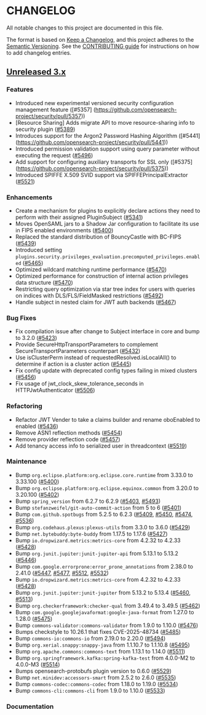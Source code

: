 # CHANGELOG
All notable changes to this project are documented in this file.

The format is based on [Keep a Changelog](https://keepachangelog.com/en/1.0.0/), and this project adheres to the [Semantic Versioning](https://semver.org/spec/v2.0.0.html). See the [CONTRIBUTING guide](./CONTRIBUTING.md#Changelog) for instructions on how to add changelog entries.

## [Unreleased 3.x]

### Features

* Introduced new experimental versioned security configuration management feature ([#5357] (https://github.com/opensearch-project/security/pull/5357))
* [Resource Sharing] Adds migrate API to move resource-sharing info to security plugin ([#5389](https://github.com/opensearch-project/security/pull/5389))
* Introduces support for the Argon2 Password Hashing Algorithm ([#5441] (https://github.com/opensearch-project/security/pull/5441))
* Introduced permission validation support using query parameter without executing the request ([#5496](https://github.com/opensearch-project/security/pull/5496))
* Add support for configuring auxiliary transports for SSL only ([#5375] (https://github.com/opensearch-project/security/pull/5375))
* Introduced SPIFFE X.509 SVID support via SPIFFEPrincipalExtractor ([#5521](https://github.com/opensearch-project/security/pull/5521))

### Enhancements

* Create a mechanism for plugins to explicitly declare actions they need to perform with their assigned PluginSubject ([#5341](https://github.com/opensearch-project/security/pull/5341))
* Moves OpenSAML jars to a Shadow Jar configuration to facilitate its use in FIPS enabled environments ([#5400](https://github.com/opensearch-project/security/pull/5404))
* Replaced the standard distribution of BouncyCastle with BC-FIPS ([#5439](https://github.com/opensearch-project/security/pull/5439))
* Introduced setting `plugins.security.privileges_evaluation.precomputed_privileges.enabled` ([#5465](https://github.com/opensearch-project/security/pull/5465))
* Optimized wildcard matching runtime performance ([#5470](https://github.com/opensearch-project/security/pull/5470))
* Optimized performance for construction of internal action privileges data structure  ([#5470](https://github.com/opensearch-project/security/pull/5470))
* Restricting query optimization via star tree index for users with queries on indices with DLS/FLS/FieldMasked restrictions ([#5492](https://github.com/opensearch-project/security/pull/5492))
* Handle subject in nested claim for JWT auth backends ([#5467](https://github.com/opensearch-project/security/pull/5467))

### Bug Fixes

* Fix compilation issue after change to Subject interface in core and bump to 3.2.0 ([#5423](https://github.com/opensearch-project/security/pull/5423))
* Provide SecureHttpTransportParameters to complement SecureTransportParameters counterpart ([#5432](https://github.com/opensearch-project/security/pull/5432))
* Use isClusterPerm instead of requestedResolved.isLocalAll() to determine if action is a cluster action ([#5445](https://github.com/opensearch-project/security/pull/5445))
* Fix config update with deprecated config types failing in mixed clusters ([#5456](https://github.com/opensearch-project/security/pull/5456))
* Fix usage of jwt_clock_skew_tolerance_seconds in HTTPJwtAuthenticator ([#5506](https://github.com/opensearch-project/security/pull/5506))

### Refactoring

* Refactor JWT Vender to take a claims builder and rename oboEnabled to enabled ([#5436](https://github.com/opensearch-project/security/pull/5436))
* Remove ASN1 reflection methods ([#5454](https://github.com/opensearch-project/security/pull/5454))
* Remove provider reflection code ([#5457](https://github.com/opensearch-project/security/pull/5457))
* Add tenancy access info to serialized user in threadcontext ([#5519](https://github.com/opensearch-project/security/pull/5519))

### Maintenance
- Bump `org.eclipse.platform:org.eclipse.core.runtime` from 3.33.0 to 3.33.100 ([#5400](https://github.com/opensearch-project/security/pull/5400))
- Bump `org.eclipse.platform:org.eclipse.equinox.common` from 3.20.0 to 3.20.100 ([#5402](https://github.com/opensearch-project/security/pull/5402))
- Bump `spring_version` from 6.2.7 to 6.2.9 ([#5403](https://github.com/opensearch-project/security/pull/5403), [#5493](https://github.com/opensearch-project/security/pull/5493))
- Bump `stefanzweifel/git-auto-commit-action` from 5 to 6 ([#5401](https://github.com/opensearch-project/security/pull/5401))
- Bump `com.github.spotbugs` from 5.2.5 to 6.2.3 ([#5409](https://github.com/opensearch-project/security/pull/5409), [#5450](https://github.com/opensearch-project/security/pull/5450), [#5474](https://github.com/opensearch-project/security/pull/5474), [#5536](https://github.com/opensearch-project/security/pull/5536))
- Bump `org.codehaus.plexus:plexus-utils` from 3.3.0 to 3.6.0 ([#5429](https://github.com/opensearch-project/security/pull/5429))
- Bump `net.bytebuddy:byte-buddy` from 1.17.5 to 1.17.6 ([#5427](https://github.com/opensearch-project/security/pull/5427))
- Bump `io.dropwizard.metrics:metrics-core` from 4.2.32 to 4.2.33 ([#5428](https://github.com/opensearch-project/security/pull/5428))
- Bump `org.junit.jupiter:junit-jupiter-api` from 5.13.1 to 5.13.2 ([#5446](https://github.com/opensearch-project/security/pull/5446))
- Bump `com.google.errorprone:error_prone_annotations` from 2.38.0 to 2.41.0 ([#5447](https://github.com/opensearch-project/security/pull/5447), [#5477](https://github.com/opensearch-project/security/pull/5477), [#5512](https://github.com/opensearch-project/security/pull/5512), [#5532](https://github.com/opensearch-project/security/pull/5532))
- Bump `io.dropwizard.metrics:metrics-core` from 4.2.32 to 4.2.33 ([#5428](https://github.com/opensearch-project/security/pull/5428))
- Bump `org.junit.jupiter:junit-jupiter` from 5.13.2 to 5.13.4 ([#5460](https://github.com/opensearch-project/security/pull/5460), [#5513](https://github.com/opensearch-project/security/pull/5513))
- Bump `org.checkerframework:checker-qual` from 3.49.4 to 3.49.5 ([#5462](https://github.com/opensearch-project/security/pull/5462))
- Bump `com.google.googlejavaformat:google-java-format` from 1.27.0 to 1.28.0 ([#5475](https://github.com/opensearch-project/security/pull/5475))
- Bump `commons-validator:commons-validator` from 1.9.0 to 1.10.0 ([#5476](https://github.com/opensearch-project/security/pull/5476))
- Bumps checkstyle to 10.26.1 that fixes CVE-2025-48734 ([#5485](https://github.com/opensearch-project/security/pull/5485))
- Bump `commons-io:commons-io` from 2.19.0 to 2.20.0 ([#5494](https://github.com/opensearch-project/security/pull/5494))
- Bump `org.xerial.snappy:snappy-java` from 1.1.10.7 to 1.1.10.8 ([#5495](https://github.com/opensearch-project/security/pull/5495))
- Bump `org.apache.commons:commons-text` from 1.13.1 to 1.14.0 ([#5511](https://github.com/opensearch-project/security/pull/5511))
- Bump `org.springframework.kafka:spring-kafka-test` from 4.0.0-M2 to 4.0.0-M3 ([#5514](https://github.com/opensearch-project/security/pull/5514))
- Bumps opensearch-protobufs plugin version to 0.6.0 ([#5529](https://github.com/opensearch-project/security/pull/5529))
- Bump `net.minidev:accessors-smart` from 2.5.2 to 2.6.0 ([#5535](https://github.com/opensearch-project/security/pull/5535))
- Bump `commons-codec:commons-codec` from 1.18.0 to 1.19.0 ([#5534](https://github.com/opensearch-project/security/pull/5534))
- Bump `commons-cli:commons-cli` from 1.9.0 to 1.10.0 ([#5533](https://github.com/opensearch-project/security/pull/5533))

### Documentation

[Unreleased 3.x]: https://github.com/opensearch-project/security/compare/3.1...main
